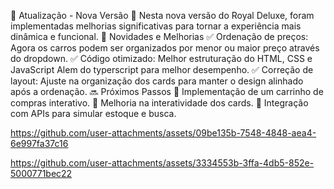 📌 Atualização - Nova Versão 🚀
Nesta nova versão do Royal Deluxe, foram implementadas melhorias significativas para tornar a experiência mais dinâmica e funcional.
🔄 Novidades e Melhorias
✅ Ordenação de preços: Agora os carros podem ser organizados por menor ou maior preço através do dropdown.
✅ Código otimizado: Melhor estruturação do HTML, CSS e JavaScript Alem do typerscript para melhor desempenho.
✅ Correção de layout: Ajuste na organização dos cards para manter o design alinhado após a ordenação.
🔜 Próximos Passos
🔹 Implementação de um carrinho de compras interativo.
🔹 Melhoria na interatividade dos cards.
🔹 Integração com APIs para simular estoque e busca.



https://github.com/user-attachments/assets/09be135b-7548-4848-aea4-6e997fa37c16



https://github.com/user-attachments/assets/3334553b-3ffa-4db5-852e-5000771bec22

